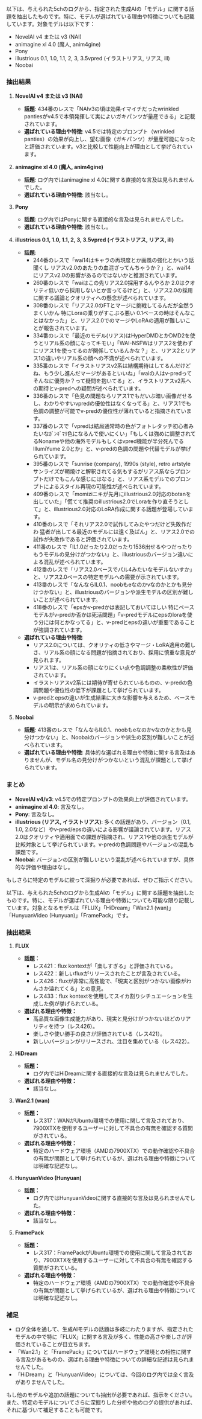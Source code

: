 以下は、与えられた5chのログから、指定された生成AIの「モデル」に関する話題を抽出したものです。特に、モデルが選ばれている理由や特徴についても記載しています。対象モデルは以下です：
- NovelAI v4 または v3 (NAI)
- animagine xl 4.0 (魔人, anim4gine)
- Pony
- illustrious 0.1, 1.0, 1.1, 2, 3, 3.5vpred (イラストリアス, リアス, ill)
- Noobai

### 抽出結果

1. **NovelAI v4 または v3 (NAI)**
   - **話題**: 434番のレスで「NAIv3の頃は効果イマイチだったwrinkled pantiesがv4.5で本領発揮して実によいガキパンツが量産できる」と記載されています。
   - **選ばれている理由や特徴**: v4.5では特定のプロンプト（wrinkled panties）の効果が向上し、望む画像（ガキパンツ）が量産可能になったと評価されています。v3と比較して性能向上が理由として挙げられています。

2. **animagine xl 4.0 (魔人, anim4gine)**
   - **話題**: ログ内ではanimagine xl 4.0に関する直接的な言及は見られませんでした。
   - **選ばれている理由や特徴**: 該当なし。

3. **Pony**
   - **話題**: ログ内ではPonyに関する直接的な言及は見られませんでした。
   - **選ばれている理由や特徴**: 該当なし。

4. **illustrious 0.1, 1.0, 1.1, 2, 3, 3.5vpred (イラストリアス, リアス, ill)**
   - **話題**:
     - 244番のレスで「wai14はキャラの再現度とか画風の強化とかいう話聞くし リアスv2.0のあたりの血混ざってんちゃうか？」と、wai14にリアスv2.0の影響があるのではないかと推測されています。
     - 260番のレスで「waiはこの先リアス2.0採用するんやろか 2.0はクオリティ低いから採用しないとか言ってるけど」と、リアス2.0の採用に関する議論とクオリティへの懸念が述べられています。
     - 308番のレスで「リアス2.0のFTとマージに挑戦してるんだが全然うまくいかん 特にLoraの乗りがすこぶる悪い 0.1ベースの時はそんなことはなかった」と、リアス2.0でのマージやLoRAの適用が難しいことが報告されています。
     - 334番のレスで「最近のモデル(リアス)はHyperDMDとかDMD2を使うとリアル系の顔になってキモい」「WAI-NSFWはリアス2を使わずにリアス1を使ってるのが関係しているんかな？」と、リアス2とリアス1の違いやリアル系の顔への不満が述べられています。
     - 335番のレスで「イラストリアスv2系は結構期待はしてるんだけどね、もう少し進んだマージがあるといいね」「waiの人はv-predってそんなに優秀か？って疑問を抱いてる」と、イラストリアスv2系への期待とv-predへの疑問が述べられています。
     - 336番のレスで「色見の問題ならリアス1でもだいぶ暗い画像だせるし、わかりやすいvpredの優位性はなくなってる」と、リアス1でも色調の調整が可能でv-predの優位性が薄れていると指摘されています。
     - 337番のレスで「vpredは結局通常時の色がフォトレタッチ初心者みたいなｶﾞﾝｷﾞﾏﾘ色になるんで使いにくい」「もしくは強めに調整されてるNonameや他の海外モデルもしくはvpred機能が半分死んでるIllumiYume 2.0とか」と、v-predの色調の問題や代替モデルが挙げられています。
     - 395番のレスで「sunrise (company), 1990s (style), retro artstyle サンライズが朝焼けと解釈されてる気もするがリアス系ならプロンプトだけでもこんな感じにはなる」と、リアス系モデルでのプロンプトによるスタイル再現の可能性が述べられています。
     - 409番のレスで「momiziニキが先月にillustrious2.0対応のbotanを出していた」「慌てて推奨のillustrious2.0でLoraを作り直そうとして」と、illustrious2.0対応のLoRA作成に関する話題が登場しています。
     - 410番のレスで「それリアス2.0で試作してみたやつだけど失敗作だわ 猛者が出してる最近のモデルには遠く及ばん」と、リアス2.0での試作が失敗作であると評価されています。
     - 411番のレスで「IL1.0だったり2.0だったり1536出せるやつだったりもうモデルの見分けがつかない」と、illustriousのバージョン違いによる混乱が述べられています。
     - 412番のレスで「リアス2.0ベースでパル4みたいなモデルないすか」と、リアス2.0ベースの特定モデルへの需要が示されています。
     - 413番のレスで「なんならIL0.1、noobもeなのかvなのかとかも見分けつかない」と、illustriousのバージョンや派生モデルの区別が難しいことが述べられています。
     - 418番のレスで「epsかv-predかは表記しておいてほしい 特にベースモデルがv-predか否かは死活問題」「v-predモデルにepsのloraを使う分には何とかなってる」と、v-predとepsの違いが重要であることが強調されています。
   - **選ばれている理由や特徴**:
     - リアス2.0については、クオリティの低さやマージ・LoRA適用の難しさ、リアル系の顔になる問題が指摘されており、採用に慎重な意見が見られます。
     - リアス1は、リアル系の顔になりにくい点や色調調整の柔軟性が評価されています。
     - イラストリアスv2系には期待が寄せられているものの、v-predの色調問題や優位性の低下が課題として挙げられています。
     - v-predとepsの違いが生成結果に大きな影響を与えるため、ベースモデルの明示が求められています。

5. **Noobai**
   - **話題**: 413番のレスで「なんならIL0.1、noobもeなのかvなのかとかも見分けつかない」と、Noobaiのバージョンや派生の区別が難しいことが述べられています。
   - **選ばれている理由や特徴**: 具体的な選ばれる理由や特徴に関する言及はありませんが、モデル名の見分けがつかないという混乱が課題として挙げられています。

### まとめ
- **NovelAI v4/v3**: v4.5での特定プロンプトの効果向上が評価されています。
- **animagine xl 4.0**: 言及なし。
- **Pony**: 言及なし。
- **illustrious (リアス, イラストリアス)**: 多くの話題があり、バージョン（0.1, 1.0, 2.0など）やv-pred/epsの違いによる影響が議論されています。リアス2.0はクオリティや適用面での課題が指摘され、リアス1や他の派生モデルが比較対象として挙げられています。v-predの色調問題やバージョンの混乱も課題です。
- **Noobai**: バージョンの区別が難しいという混乱が述べられていますが、具体的な評価や理由はなし。

もしさらに特定のモデルに絞って深掘りが必要であれば、ぜひご指示ください。

以下は、与えられた5chのログから生成AIの「モデル」に関する話題を抽出したものです。特に、モデルが選ばれている理由や特徴についても可能な限り記載しています。対象となるモデルは「FLUX」「HiDream」「Wan2.1 (wan)」「HunyuanVideo (Hunyuan)」「FramePack」です。

### 抽出結果

1. **FLUX**
   - **話題：**
     - レス421：flux kontextが「楽しすぎる」と評価されている。
     - レス422：新しいfluxがリリースされたことが言及されている。
     - レス426：fluxが非常に高性能で、「現実と区別がつかない画像がわんさか溢れてくる」との意見。
     - レス433：flux kontextを使用してスイカ割りシチュエーションを生成した例が挙げられている。
   - **選ばれる理由や特徴：**
     - 高品質な画像生成能力があり、現実と見分けがつかないほどのリアリティを持つ（レス426）。
     - 楽しさや使い勝手の良さが評価されている（レス421）。
     - 新しいバージョンがリリースされ、注目を集めている（レス422）。

2. **HiDream**
   - **話題：**
     - ログ内ではHiDreamに関する直接的な言及は見られませんでした。
   - **選ばれる理由や特徴：**
     - 該当なし。

3. **Wan2.1 (wan)**
   - **話題：**
     - レス317：WANがUbuntu環境での使用に関して言及されており、7900XTXを使用するユーザーに対して不具合の有無を確認する質問がされている。
   - **選ばれる理由や特徴：**
     - 特定のハードウェア環境（AMDの7900XTX）での動作確認や不具合の有無が問題として挙げられているが、選ばれる理由や特徴については明確な記述なし。

4. **HunyuanVideo (Hunyuan)**
   - **話題：**
     - ログ内ではHunyuanVideoに関する直接的な言及は見られませんでした。
   - **選ばれる理由や特徴：**
     - 該当なし。

5. **FramePack**
   - **話題：**
     - レス317：FramePackがUbuntu環境での使用に関して言及されており、7900XTXを使用するユーザーに対して不具合の有無を確認する質問がされている。
   - **選ばれる理由や特徴：**
     - 特定のハードウェア環境（AMDの7900XTX）での動作確認や不具合の有無が問題として挙げられているが、選ばれる理由や特徴については明確な記述なし。

### 補足
- ログ全体を通して、生成AIモデルの話題は多岐にわたりますが、指定されたモデルの中で特に「FLUX」に関する言及が多く、性能の高さや楽しさが評価されていることが目立ちます。
- 「Wan2.1」と「FramePack」についてはハードウェア環境との相性に関する言及があるものの、選ばれる理由や特徴についての詳細な記述は見られませんでした。
- 「HiDream」と「HunyuanVideo」については、今回のログ内では全く言及がありませんでした。

もし他のモデルや追加の話題についても抽出が必要であれば、指示をください。また、特定のモデルについてさらに深掘りした分析や他のログの提供があれば、それに基づいて補足することも可能です。

